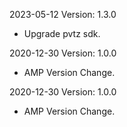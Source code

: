 2023-05-12 Version: 1.3.0
- Upgrade pvtz sdk.

2020-12-30 Version: 1.0.0
- AMP Version Change.

2020-12-30 Version: 1.0.0
- AMP Version Change.

